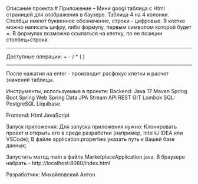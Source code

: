 #
Описание проекта:#
Приложение – Мини googl таблица c Html страницей для отображения в баузере.
Таблица 4 на 4 колонки. 
Столбцы имеют буквенное обозначение, строки - цифровые. 
В клетке можно написать цифру, либо формулу, первым символом которой будет =. 
В формулах возможно ссылаться на клетку, по ее позиции столбец+строка.
________________________________________
Доступные операции: + - / * ( )
________________________________________

После нажатия на enter - производит расфокус клетки и расчет значений таблицы.

Инструменты, используемые в проекте:
Backend:
Java 17
Maven
Spring Boot
Spring Web
Spring Data JPA
Stream API
REST
GIT
Lombok
SQL:
PostgreSQL
Liquibase

Frontend:
Html
JavaScript

Запуск приложения:
Для запуска приложения нужно:
Клонировать проект и открыть его в среде разработки (например, IntelliJ IDEA или VSCode);
В файле application.properties указать путь к Вашей базе данных;

Запустить метод main в файле MarketplaceApplication.java.
В браузере набрать - http://localhost:8080/index.html

Разработчик:
Михайловский Антон
